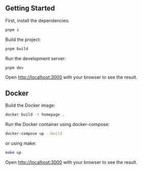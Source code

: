 ## Getting Started

First, install the dependencies:

```bash
pnpm i
```

Build the project:

```bash
pnpm build
```

Run the development server:

```bash
pnpm dev
```

Open [http://localhost:3000](http://localhost:3000) with your browser to see the result.

## Docker

Build the Docker image:

```bash
docker build -t homepage .
```

Run the Docker container using docker-compose:

```bash
docker-compose up --build
```

or using make:

```bash
make up
```

Open [http://localhost:3000](http://localhost:3000) with your browser to see the result.
